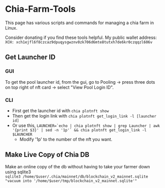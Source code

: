 # Chia-Farm-Tools
This page has various scripts and commands for managing a chia farm in Linux.  
  
Consider donating if you find these tools helpful. My public wallet address:  
`XCH: xch1ejfl6f8czcaz9dpuqysgwznv0zk706d6mte8tutxh7de6kr0czqqzl606v`  
  
  
## Get Launcher ID
### GUI
To get the pool launcher id, from the gui, go to Pooling -> press three dots on top right of nft card -> select "View Pool Login ID".  

### CLI
- First get the launcher id with `chia plotnft show`  
- Then get the login link with `chia plotnft get_login_link -l [launcher id]`  
- Or use this, ``LAUNCHER=`echo | chia plotnft show | grep Launcher | awk '{print $3}' | sed -n '1p'` && chia plotnft get_login_link -l $LAUNCHER``  
  - Modify '1p' to the number of the nft you want.  
## Make Live Copy of Chia DB  
Make an online copy of the db without having to take your farmer down using sqlite3  
`sqlite3 /home/$user/.chia/mainnet/db/blockchain_v2_mainnet.sqlite "vacuum into '/home/$user/tmp/blockchain_v2_mainnet.sqlite'"`


